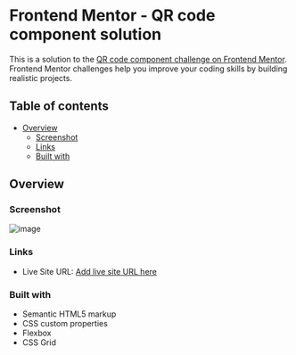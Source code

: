 # Frontend Mentor - QR code component solution

This is a solution to the [QR code component challenge on Frontend Mentor](https://www.frontendmentor.io/challenges/qr-code-component-iux_sIO_H). Frontend Mentor challenges help you improve your coding skills by building realistic projects.

## Table of contents

- [Overview](#overview)
  - [Screenshot](#screenshot)
  - [Links](#links)
  - [Built with](#built-with)

## Overview

### Screenshot

![image](https://user-images.githubusercontent.com/95188636/231156231-38e1e106-7738-4367-8a6c-fbca8972606f.png)

### Links

- Live Site URL: [Add live site URL here](https://steady-crisp-e8ed57.netlify.app/)

### Built with

- Semantic HTML5 markup
- CSS custom properties
- Flexbox
- CSS Grid
